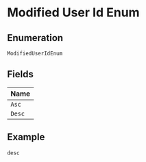 
# Modified User Id Enum

## Enumeration

`ModifiedUserIdEnum`

## Fields

| Name |
|  --- |
| `Asc` |
| `Desc` |

## Example

```
desc
```

